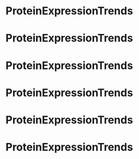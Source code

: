 # ProteinExpressionTrends
# ProteinExpressionTrends
# ProteinExpressionTrends
# ProteinExpressionTrends
# ProteinExpressionTrends
# ProteinExpressionTrends
